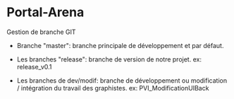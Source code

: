 # Portal-Arena

Gestion de branche GIT

- Branche "master": branche principale de développement et par défaut.

- Les branches "release": branche de version de notre projet.
 ex: release_v0.1
 
- Les branches de dev/modif: branche de développement ou modification / intégration du travail des graphistes.
 ex: PVI_ModificationUIBack
